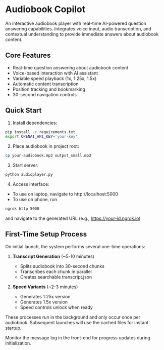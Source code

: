 # Audiobook Copilot

An interactive audiobook player with real-time AI-powered question answering capabilities. Integrates voice input, audio transcription, and contextual understanding to provide immediate answers about audiobook content.

## Core Features

- Real-time question answering about audiobook content
- Voice-based interaction with AI assistant
- Variable speed playback (1x, 1.25x, 1.5x)
- Automatic content transcription
- Position tracking and bookmarking
- 30-second navigation controls
  
## Quick Start

1. Install dependencies:
```bash
pip install -r requirements.txt
export OPENAI_API_KEY='your-key'
```

2. Place audiobook in project root:
```bash
cp your-audiobook.mp3 output_small.mp3
```

3. Start server:
```bash
python audioplayer.py
```

4. Access interface:
- To use on laptop, navigate to http://localhost:5000
- To use on phone, run
```bash
ngrok http 5000
```
and navigate to the generated URL (e.g., https://your-id.ngrok.io)

## First-Time Setup Process

On initial launch, the system performs several one-time operations:

1. **Transcript Generation** (~5-10 minutes)
   - Splits audiobook into 30-second chunks
   - Transcribes each chunk in parallel
   - Creates searchable transcript.json

2. **Speed Variants** (~2-3 minutes)
   - Generates 1.25x version
   - Generates 1.5x version
   - Speed controls unlock when ready

These processes run in the background and only occur once per audiobook. Subsequent launches will use the cached files for instant startup.

Monitor the message log in the front-end for progress updates during initialization.
